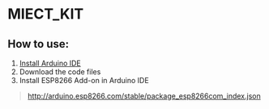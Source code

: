 # MIECT_KIT

## How to use:

1. [Install Arduino IDE](https://www.arduino.cc/en/main/software "download")
2. Download the code files
3. Install ESP8266 Add-on in Arduino IDE
>  http://arduino.esp8266.com/stable/package_esp8266com_index.json
